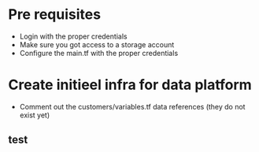 # Pre requisites

- Login with the proper credentials
- Make sure you got access to a storage account 
- Configure the main.tf with the proper credentials
 
# Create initieel infra for data platform

- Comment out the customers/variables.tf data references (they do not exist yet)

test
- 
